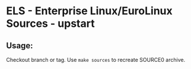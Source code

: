 # ELS - Enterprise Linux/EuroLinux Sources - upstart
 
## Usage:
  Checkout branch or tag. Use `make sources` to recreate  SOURCE0 archive.
